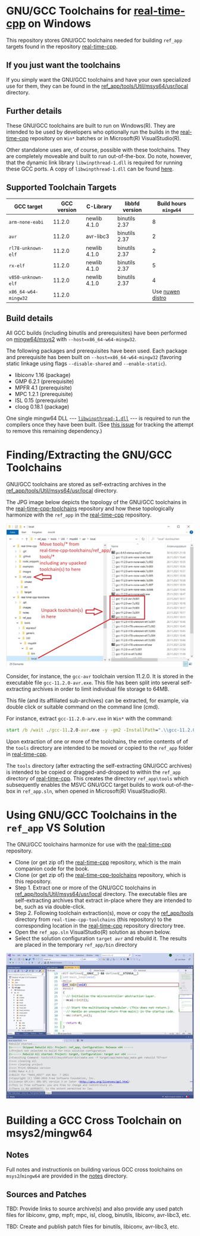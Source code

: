 # GNU/GCC Toolchains for [real-time-cpp](https://github.com/ckormanyos/real-time-cpp) on Windows

This repository stores GNU/GCC toolchains needed
for building `ref_app` targets found in the repository
[real-time-cpp](https://github.com/ckormanyos/real-time-cpp).

## If you just want the toolchains

If you simply want the GNU/GCC toolchains and have your own specialized use for them, they can be found in the [ref_app/tools/Util/msys64/usr/local](./ref_app/tools/Util/msys64/usr/local) directory.

## Further details

These GNU/GCC toolchains are built to run on Windows(R).
They are intended to be used by developers who optionally
run the builds in the
[real-time-cpp](https://github.com/ckormanyos/real-time-cpp)
repository on `Win*` batches or in Microsoft(R) VisualStudio(R).

Other standalone uses are, of course, possible with these toolchains.
They are completely moveable and built to run out-of-the-box.
Do note, however, that the dynamic link library `libwinpthread-1.dll`
is required for running these GCC ports.
A copy of `libwinpthread-1.dll` can be found
[here](https://github.com/ckormanyos/real-time-cpp-toolchains/tree/master/ref_app).

## Supported Toolchain Targets

| GCC target             | GCC version   | C-Library     | libbfd version  | Build hours `mingw64` |
| ---------------------- | ------------- | ------------- | --------------- | --------------------- |
| `arm-none-eabi`        | 11.2.0        | newlib 4.1.0  | binutils 2.37   | 8                     |
| `avr`                  | 11.2.0        | avr-libc3     | binutils 2.37   | 2                     |
| `rl78-unknown-elf`     | 11.2.0        | newlib 4.1.0  | binutils 2.37   | 2                     |
| `rx-elf`               | 11.2.0        | newlib 4.1.0  | binutils 2.37   | 5                     |
| `v850-unknown-elf`     | 11.2.0        | newlib 4.1.0  | binutils 2.37   | 4                     |
| `x86_64-w64-mingw32`   | 11.2.0        |               |                 | Use [nuwen distro](https://nuwen.net/mingw.html) |

## Build details

All GCC builds (including binutils and prerequisites) have been performed
on [mingw64/msys2](https://www.msys2.org) with `--host=x86_64-w64-mingw32`.

The following packages and prerequisites have been used.
Each package and prerequisite has been built on `--host=x86_64-w64-mingw32`
(favoring static linkage using flags `--disable-shared` and `--enable-static`).
  - libiconv 1.16 (package)
  - GMP 6.2.1 (prerequisite)
  - MPFR 4.1 (prerequisite)
  - MPC 1.2.1 (prerequisite)
  - ISL 0.15 (prerequisite)
  - cloog 0.18.1 (package)

One single mingw64 DLL --- [`libwinpthread-1.dll`](https://github.com/ckormanyos/real-time-cpp-toolchains/tree/master/ref_app) ---
is required to run the compilers once they have been built.
(See [this issue](https://github.com/ckormanyos/real-time-cpp-toolchains/issues/2)
for tracking the attempt to remove this remaining dependency.)

# Finding/Extracting the GNU/GCC Toolchains

GNU/GCC toolchains are stored as self-extracting archives in the
[ref_app/tools/Util/msys64/usr/local](./ref_app/tools/Util/msys64/usr/local)
directory.

The JPG image below
depicts the topology of the GNU/GCC toolchains in the
[real-time-cpp-toolchains](https://github.com/ckormanyos/real-time-cpp-toolchains)
repository and how these topologically harmonize with the `ref_app`
in the [real-time-cpp](https://github.com/ckormanyos/real-time-cpp) repository.

![JPG image](./images/real-time-cpp-toolchains.jpg)

Consider, for instance, the `gcc-avr` toolchain version 11.2.0.
It is stored in the executable file `gcc-11.2.0-avr.exe`.
This file has been split into several self-extracting
archives in order to limit individual file storage to 64MB.

This file (and its affiliated sub-archives) can be extracted,
for example, via double click or suitable command
on the command line (cmd).

For instance, extract `gcc-11.2.0-arv.exe` in `Win*` with the command:

```cmd
start /b /wait ./gcc-11.2.0-avr.exe -y -gm2 -InstallPath=".\\gcc-11.2.0-avr"
```

Upon extraction of one or more of the toolchains,
the entire contents of of the `tools` directory are intended
to be moved or copied to the `ref_app` folder in
[real-time-cpp](https://github.com/ckormanyos/real-time-cpp).

The `tools` directory (after extracting the self-extracting GNU/GCC archives)
is intended to be copied or dragged-and-dropped to within the `ref_app`
directory of [real-time-cpp](https://github.com/ckormanyos/real-time-cpp).
This creates the directory `ref_app\tools` which subsequently
enables the MSVC GNU/GCC target builds to work out-of-the-box in `ref_app.sln`,
when opened in Microsoft(R) VisualStudio(R).

# Using GNU/GCC Toolchains in the `ref_app` VS Solution

The GNU/GCC toolchains harmonize for use with the [real-time-cpp](https://github.com/ckormanyos/real-time-cpp) repository.
  - Clone (or get zip of) the [real-time-cpp](https://github.com/ckormanyos/real-time-cpp) repository, which is the main companion code for the book.
  - Clone (or get zip of) the [real-time-cpp-toolchains](https://github.com/ckormanyos/real-time-cpp-toolchains) repository, which is this repository.
  - Step 1. Extract one or more of the GNU/GCC toolchains in [ref_app/tools/Util/msys64/usr/local](./ref_app/tools/Util/msys64/usr/local) directory. The executable files are self-extracting archives that extract in-place where they are intended to be, such as via double-click.
  - Step 2. Following toolchain extraction(s), move or copy the [ref_app/tools](./ref_app/tools) directory from `real-time-cpp-toolchains` (this repository) to the corresponding location in the [real-time-cpp](https://github.com/ckormanyos/real-time-cpp) repository directory tree.
  - Open the `ref_app.sln` VisualStudio(R) solution as shown below.
  - Select the solution configuration `target avr` and rebuild it. The results are placed in the temporary `ref_app/bin` directory

![](./images/real-time-cpp-target-avr-build.jpg)

# Building a GCC Cross Toolchain on msys2/mingw64

## Notes

Full notes and instructionis on building various GCC cross toolchains
on `msys2`/`mingw64` are provided in the [notes](./notes) directory.

## Sources and Patches

TBD: Provide links to source archive(s)
and also provide any used patch files for
libiconv, gmp, mpfr, mpc, isl, cloog, binutils, libiconv, avr-libc3, etc.

TBD: Create and publish patch files for binutils, libiconv, avr-libc3, etc.
